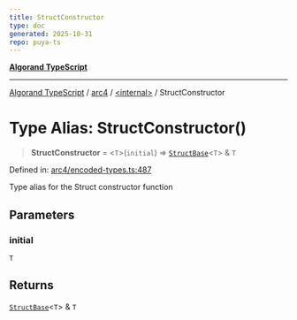```yaml
---
title: StructConstructor
type: doc
generated: 2025-10-31
repo: puya-ts
---
```

[**Algorand TypeScript**](../../../README.md)

***

[Algorand TypeScript](../../../modules.md) / [arc4](../../README.md) / [\<internal\>](../README.md) / StructConstructor

# Type Alias: StructConstructor()

> **StructConstructor** = \<`T`\>(`initial`) => [`StructBase`](../classes/StructBase.md)\<`T`\> & `T`

Defined in: [arc4/encoded-types.ts:487](https://github.com/algorandfoundation/puya-ts/blob/main/packages/algo-ts/src/arc4/encoded-types.ts#L487)

Type alias for the Struct constructor function

## Parameters

### initial

`T`

## Returns

[`StructBase`](../classes/StructBase.md)\<`T`\> & `T`
